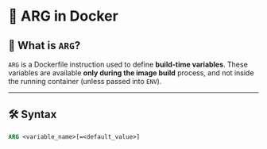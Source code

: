 # 🐳 ARG in Docker

## 📘 What is `ARG`?

`ARG` is a Dockerfile instruction used to define **build-time variables**. These variables are available **only during the image build** process, and not inside the running container (unless passed into `ENV`).

---

## 🛠️ Syntax

```dockerfile
ARG <variable_name>[=<default_value>]
